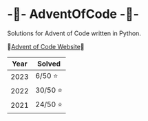 # -🎄- AdventOfCode -🎄-
Solutions for Advent of Code written in Python.

:stars:[Advent of Code Website](https://adventofcode.com/):stars:

| Year  | Solved |
| ------------- | ------------- |
| 2023  | 6/50 :star:  |
| 2022  | 30/50 :star: |
| 2021  | 24/50 :star:  |
